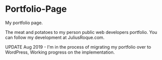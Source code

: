 # Portfolio-Page
My portfolio page.

The meat and potatoes to my person public web developers portfolio. 
You can follow my development at JuliusRoque.com.

UPDATE Aug 2019 - I'm in the process of migrating my portfolio over to WordPress, Working progress on the implementation. 
